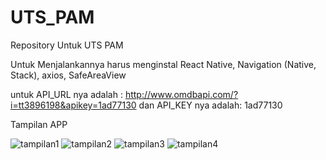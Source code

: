 # UTS_PAM
Repository Untuk UTS PAM

Untuk Menjalankannya harus menginstal React Native, Navigation (Native, Stack), axios, SafeAreaView

untuk API_URL nya adalah : http://www.omdbapi.com/?i=tt3896198&apikey=1ad77130
dan API_KEY nya adalah: 1ad77130

Tampilan APP

![tampilan1](https://user-images.githubusercontent.com/102796229/226841999-6ec581df-403f-4b77-84c3-165749d44f78.jpeg)
![tampilan2](https://user-images.githubusercontent.com/102796229/226842033-01b944f3-bfb1-4f4f-b5c2-b1269693a5e6.jpeg)
![tampilan3](https://user-images.githubusercontent.com/102796229/226842028-20132911-c07c-4cbf-bf22-4d7e3489ad86.jpeg)
![tampilan4](https://user-images.githubusercontent.com/102796229/226842035-3ae0cc52-75d3-49b2-9840-6484fa41e7c2.jpeg)

